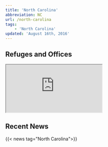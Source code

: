 ```yaml
---
title: 'North Carolina'
abbreviation: NC
url: /north-carolina
tags:
    - 'North Carolina'
updated: 'August 16th, 2016'
---
```


## Refuges and Offices
<iframe src="https://usfws.github.io/southeast-mega-map/?state=NC&scroll=false" class="state-map"></iframe>

## Recent News
{{< news tag="North Carolina">}}
